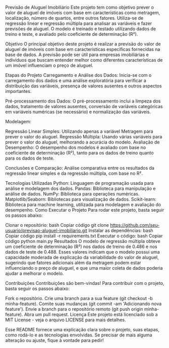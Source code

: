 Previsão de Aluguel Imobiliário
Este projeto tem como objetivo prever o valor de aluguel de imóveis com base em características como metragem, localização, número de quartos, entre outros fatores. Utiliza-se de regressão linear e regressão múltipla para analisar as variáveis e fazer previsões de aluguel. O modelo é treinado e testado utilizando dados de treino e teste, e avaliado pelo coeficiente de determinação (R²).

Objetivo
O principal objetivo deste projeto é realizar a previsão do valor de aluguel de imóveis com base em características específicas fornecidas na base de dados. A previsão pode ser útil para empresas imobiliárias e indivíduos que buscam entender melhor como diferentes características de um imóvel influenciam o preço de aluguel.

Etapas do Projeto
Carregamento e Análise dos Dados: Inicia-se com o carregamento dos dados e uma análise exploratória para verificar a distribuição das variáveis, presença de valores ausentes e outros aspectos importantes.

Pré-processamento dos Dados: O pré-processamento inclui a limpeza dos dados, tratamento de valores ausentes, conversão de variáveis categóricas em variáveis numéricas (se necessário) e normalização das variáveis.

Modelagem:

Regressão Linear Simples: Utilizando apenas a variável Metragem para prever o valor do aluguel.
Regressão Múltipla: Usando várias variáveis para prever o valor do aluguel, melhorando a acurácia do modelo.
Avaliação de Desempenho: O desempenho dos modelos é avaliado com base no coeficiente de determinação (R²), tanto para os dados de treino quanto para os dados de teste.

Conclusões e Comparação: Análise comparativa entre os resultados da regressão linear simples e da regressão múltipla, com base no R².

Tecnologias Utilizadas
Python: Linguagem de programação usada para análise e modelagem dos dados.
Pandas: Biblioteca para manipulação e análise de dados.
NumPy: Biblioteca para operações numéricas.
Matplotlib/Seaborn: Bibliotecas para visualização de dados.
Scikit-learn: Biblioteca para machine learning, utilizada para modelagem e avaliação do desempenho.
Como Executar o Projeto
Para rodar este projeto, basta seguir os passos abaixo:

Clonar o repositório:
bash
Copiar código
git clone https://github.com/seu-usuario/previsao-aluguel-imobiliario.git
Instalar as dependências:
bash
Copiar código
pip install -r requirements.txt
Executar o código:
bash
Copiar código
python main.py
Resultados
O modelo de regressão múltipla obteve um coeficiente de determinação (R²) nos dados de treino de 0.486 e nos dados de teste de 0.488. Esses valores indicam que o modelo possui uma capacidade moderada de explicação da variabilidade do valor de aluguel, sugerindo que fatores adicionais além da metragem podem estar influenciando o preço de aluguel, e que uma maior coleta de dados poderia ajudar a melhorar o modelo.

Contribuições
Contribuições são bem-vindas! Para contribuir com o projeto, basta seguir os passos abaixo:

Fork o repositório.
Crie uma branch para a sua feature (git checkout -b minha-feature).
Comite suas mudanças (git commit -am 'Adicionando nova feature').
Envie a branch para o repositório remoto (git push origin minha-feature).
Abra um pull request.
Licença
Este projeto está licenciado sob a MIT License - veja o arquivo LICENSE para mais detalhes.

Esse README fornece uma explicação clara sobre o projeto, suas etapas, como rodá-lo e as tecnologias envolvidas. Se precisar de mais alguma alteração ou ajuste, fique à vontade para pedir!











